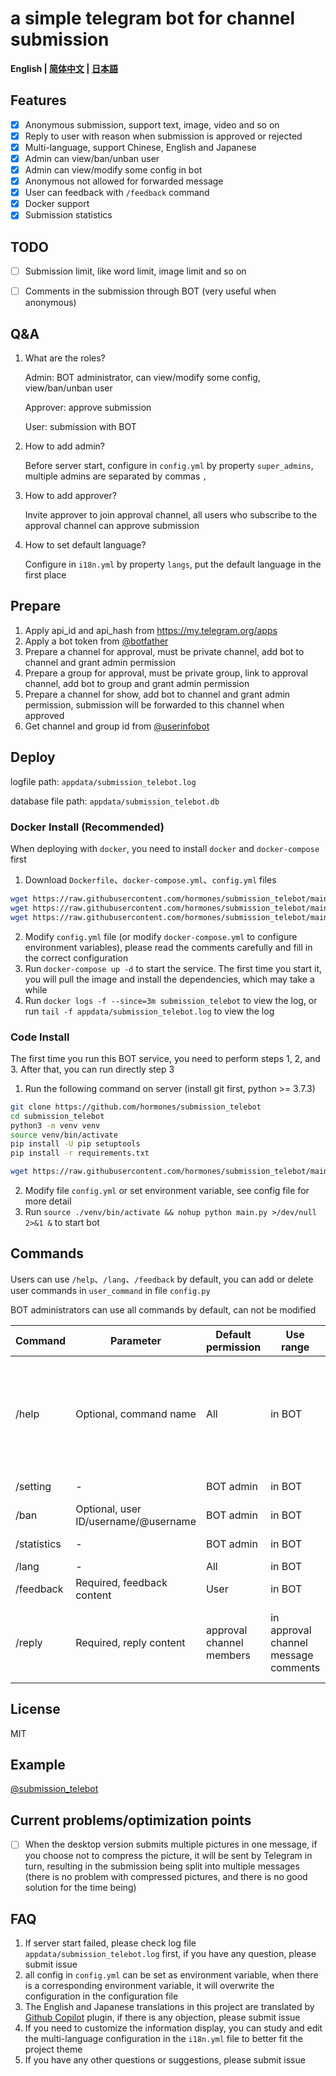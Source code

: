 # a simple telegram bot for channel submission

**English | [简体中文](./README_ZH.md) | [日本語](./README_JP.md)**<br>

## Features
- [x] Anonymous submission, support text, image, video and so on
- [x] Reply to user with reason when submission is approved or rejected
- [x] Multi-language, support Chinese, English and Japanese
- [x] Admin can view/ban/unban user
- [x] Admin can view/modify some config in bot
- [x] Anonymous not allowed for forwarded message
- [x] User can feedback with `/feedback` command
- [x] Docker support
- [x] Submission statistics

## TODO
- [ ] Submission limit, like word limit, image limit and so on
- [ ] Comments in the submission through BOT (very useful when anonymous)


## Q&A
1. What are the roles?

    Admin: BOT administrator, can view/modify some config, view/ban/unban user

    Approver: approve submission

    User: submission with BOT

2. How to add admin?

    Before server start, configure in `config.yml` by property `super_admins`, multiple admins are separated by commas `,`

3. How to add approver?

    Invite approver to join approval channel, all users who subscribe to the approval channel can approve submission

4. How to set default language?

    Configure in `i18n.yml` by property `langs`, put the default language in the first place

## Prepare
1. Apply api_id and api_hash from https://my.telegram.org/apps
2. Apply a bot token from [@botfather](https://t.me/botfather)
3. Prepare a channel for approval, must be private channel, add bot to channel and grant admin permission
4. Prepare a group for approval, must be private group, link to approval channel, add bot to group and grant admin permission
5. Prepare a channel for show, add bot to channel and grant admin permission, submission will be forwarded to this channel when approved
6. Get channel and group id from [@userinfobot](https://t.me/userinfobot)

## Deploy

logfile path: `appdata/submission_telebot.log`

database file path: `appdata/submission_telebot.db`

### Docker Install (Recommended)

When deploying with `docker`, you need to install `docker` and `docker-compose` first

1. Download `Dockerfile`、`docker-compose.yml`、`config.yml` files
```bash
wget https://raw.githubusercontent.com/hormones/submission_telebot/main/Dockerfile -O Dockerfile
wget https://raw.githubusercontent.com/hormones/submission_telebot/main/docker-compose.yml -O docker-compose.yml
wget https://raw.githubusercontent.com/hormones/submission_telebot/main/config_sample.yml -O config.yml
```
2. Modify `config.yml` file (or modify `docker-compose.yml` to configure environment variables), please read the comments carefully and fill in the correct configuration
3. Run `docker-compose up -d` to start the service. The first time you start it, you will pull the image and install the dependencies, which may take a while
4. Run `docker logs -f --since=3m submission_telebot` to view the log, or run `tail -f appdata/submission_telebot.log` to view the log

### Code Install

The first time you run this BOT service, you need to perform steps 1, 2, and 3. After that, you can run directly step 3

1. Run the following command on server (install git first, python >= 3.7.3)
```bash
git clone https://github.com/hormones/submission_telebot
cd submission_telebot
python3 -m venv venv
source venv/bin/activate
pip install -U pip setuptools
pip install -r requirements.txt

wget https://raw.githubusercontent.com/hormones/submission_telebot/main/config_sample.yml -O config.yml
```
2. Modify file `config.yml` or set environment variable, see config file for more detail
3. Run `source ./venv/bin/activate && nohup python main.py >/dev/null 2>&1 &` to start bot

## Commands

Users can use `/help`、`/lang`、`/feedback` by default, you can add or delete user commands in `user_command` in file `config.py`

BOT administrators can use all commands by default, can not be modified

| Command   | Parameter                            | Default permission            | Use range                                 | Description                                                  |
| --------- | ------------------------------------ | ----------------------------- | ----------------------------------------- | ------------------------------------------------------------ |
| /help     | Optional, command name               | All                    | in BOT                            | View help, you can enter command parameters to view the corresponding command detailed usage method |
| /setting  | -                                    | BOT admin              |  in BOT                            | View/modify some settings                                    |
| /ban      | Optional, user ID/username/@username | BOT admin              |  in BOT                            | View/ban/unban user                                          |
| /statistics | -                       | BOT admin        | in BOT                | statistics submission data                           |
| /lang     | -                                    | All                    |  in BOT                            | Multi-language                                               |
| /feedback | Required, feedback content           | User                   |  in BOT                            | Feedback                                                     |
| /reply    | Required, reply content              | approval channel members  |  in approval channel message comments | Reply to user with reason when submission is approved or rejected  |

## License
MIT

## Example
[@submission_telebot](https://t.me/submission_telebot)

## Current problems/optimization points
- [ ] When the desktop version submits multiple pictures in one message, if you choose not to compress the picture, it will be sent by Telegram in turn, resulting in the submission being split into multiple messages (there is no problem with compressed pictures, and there is no good solution for the time being)

## FAQ
1. If server start failed, please check log file `appdata/submission_telebot.log` first, if you have any question, please submit issue
1. all config in `config.yml` can be set as environment variable, when there is a corresponding environment variable, it will overwrite the configuration in the configuration file
1. The English and Japanese translations in this project are translated by [Github Copilot](https://github.com/features/copilot) plugin, if there is any objection, please submit issue
1. If you need to customize the information display, you can study and edit the multi-language configuration in the `i18n.yml` file to better fit the project theme
1. If you have any other questions or suggestions, please submit issue